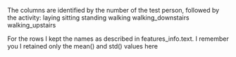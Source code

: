 The columns are identified by the number of the test person, followed by the activity:
laying
sitting
standing
walking
walking_downstairs
walking_upstairs

For the rows I kept the names as described in features_info.text. I remember you I retained only the mean() and std() values here
